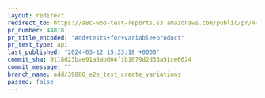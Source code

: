 ```yaml
---
layout: redirect
redirect_to: https://a8c-woo-test-reports.s3.amazonaws.com/public/pr/44818/api/index.html
pr_number: 44818
pr_title_encoded: "Add+tests+for+variable+product"
pr_test_type: api
last_published: "2024-03-12 15:23:18 +0000"
commit_sha: 9118d23bae91a8abd04f1b1079d2d35a51ce6624
commit_message: ""
branch_name: add/39886_e2e_test_create_variations
passed: false
---
```

